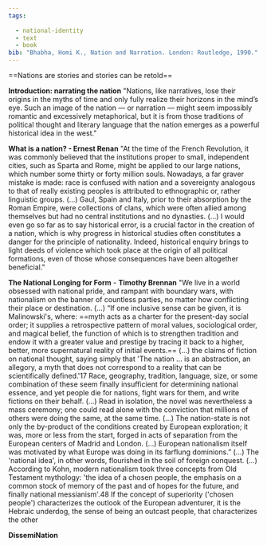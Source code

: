 ```yaml
---
tags:
  
  - national-identity
  - text
  - book
bib: "Bhabha, Homi K., Nation and Narration. London: Routledge, 1990."
---
```

==Nations are stories and stories can be retold==

**Introduction: narrating the nation**
"Nations, like narratives, lose their origins in the myths of time and only fully realize their horizons in the mind’s eye. Such an image of the nation — or narration — might seem impossibly romantic and excessively metaphorical, but it is from those traditions of political thought and literary language that the nation emerges as a powerful historical idea in the west."

**What is a nation? - Ernest Renan**
"At the time of the French Revolution, it was commonly believed that the institutions proper to small, independent cities, such as Sparta and Rome, might be applied to our large nations, which number some thirty or forty million souls. Nowadays, a far graver mistake is made: race is confused with nation and a sovereignty analogous to that of really existing peoples is attributed to ethnographic or, rather linguistic groups.
(...)
Gaul, Spain and Italy, prior to their absorption by the Roman Empire, were collections of clans, which were often allied among themselves but had no central institutions and no dynasties.
(...)
I would even go so far as to say historical error, is a crucial factor in the creation of a nation, which is why progress in historical studies often constitutes a danger for the principle of nationality. Indeed, historical enquiry brings to light deeds of violence which took place at the origin of all political formations, even of those whose consequences have been altogether beneficial."

**The National Longing for Form** - **Timothy Brennan**
"We live in a world obsessed with national pride, and rampant with boundary wars, with nationalism on the banner of countless parties, no matter how conflicting their place or destination.
(...)
“If one inclusive sense can be given, it is Malinowski's, where: ==myth acts as a charter for the present-day social order; it supplies a retrospective pattern of moral values, sociological order, and magical belief, the function of which is to strengthen tradition and endow it with a greater value and prestige by tracing it back to a higher, better, more supernatural reality of initial events.==
(...)
the claims of fiction on national thought, saying simply that 'The nation ... is an abstraction, an allegory, a myth that does not correspond to a reality that can be scientifically defined.'17 Race, geography, tradition, language, size, or some combination of these seem finally insufficient for determining national essence, and yet people die for nations, fight wars for them, and write fictions on their behalf.
(...)
Read in isolation, the novel was nevertheless a mass ceremony; one could read alone with the conviction that millions of others were doing the same, at the same time.
(...)
The nation-state is not only the by-product of the conditions created by European exploration; it was, more or less from the start, forged in acts of separation from the European centers of Madrid and London.
(...)
European nationalism itself was motivated by what Europe was doing in its farflung dominions.”
(...)
The 'national idea', in other words, flourished in the soil of foreign conquest. 
(...)
According to Kohn, modern nationalism took three concepts from Old Testament mythology: 'the idea of a chosen people, the emphasis on a common stock of memory of the past and of hopes for the future, and finally national messianism'.48 If the concept of superiority ('chosen people') characterizes the outlook of the European adventurer, it is the Hebraic underdog, the sense of being an outcast people, that characterizes the other

**DissemiNation**

